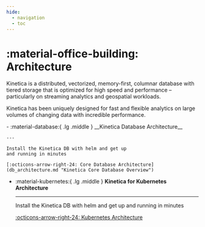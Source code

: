 ```yaml
---
hide:
  - navigation
  - toc
---
```

# :material-office-building: Architecture

Kinetica is a distributed, vectorized, memory-first, columnar database with tiered storage
that is optimized for high speed and performance – particularly on streaming analytics and
geospatial workloads.

Kinetica has been uniquely designed for fast and flexible analytics on large volumes of
changing data with incredible performance.

<div class="grid cards" markdown>
-   :material-database:{ .lg .middle } __Kinetica Database Architecture__

    ---

    Install the Kinetica DB with helm and get up
    and running in minutes

    [:octicons-arrow-right-24: Core Database Architecture](db_architecture.md "Kinetica Core Database Overview")

-   :material-kubernetes:{ .lg .middle } __Kinetica for Kubernetes Architecture__

    ---

    Install the Kinetica DB with helm and get up
    and running in minutes

    [:octicons-arrow-right-24: Kubernetes Architecture](kinetica_for_kubernetes_architecture.md "Kinetica for Kubernetes Architecture")
</div>

[//]: # (* [Kinetica Database Architecture]&#40;db_architecture "Kinetica Database Overview"&#41;)

[//]: # (* [Kubernetes Architecture]&#40;kinetica_for_kubernetes_architecture "Kinetica for Kubernetes Architecture"&#41;)